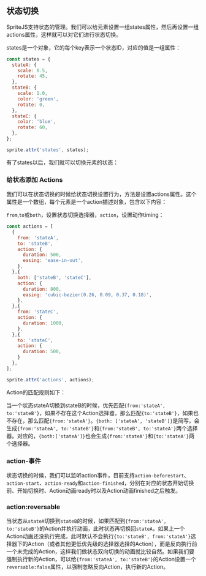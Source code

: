 ## 状态切换

SpriteJS支持状态的管理。我们可以给元素设置一组states属性，然后再设置一组actions属性，这样就可以对它们进行状态切换。

states是一个对象，它的每个key表示一个状态ID，对应的值是一组属性：

```js
const states = {
  stateA: {
    scale: 0.5,
    rotate: 45,
  },
  stateB: {
    scale: 1.0,
    color: 'green',
    rotate: 0,
  },
  stateC: {
    color: 'blue',
    rotate: 60,
  },
};

sprite.attr('states', states);
```

有了states以后，我们就可以切换元素的状态：

<div id="state-basic" class="sprite-container"></div>

<!-- demo: state-basic -->

### 给状态添加 Actions

我们可以在状态切换的时候给状态切换设置行为，方法是设置actions属性。这个属性是一个数组，每个元素是一个action描述对象，包含以下内容：

`from`,`to`或`both`，设置状态切换选择器，`action`，设置动作timing：

```js
const actions = [
  {
    from: 'stateA',
    to: 'stateB',
    action: {
      duration: 500,
      easing: 'ease-in-out',
    },
  },{
    both: ['stateB', 'stateC'],
    action: {
      duration: 800,
      easing: 'cubic-bezier(0.26, 0.09, 0.37, 0.18)',
    },
  },{
    from: 'stateC',
    action: {
      duration: 1000,
    },
  },{
    to: 'stateC',
    action: {
      duration: 500,
    }
  },
];

sprite.attr('actions', actions);
```

Action的匹配规则如下：

当一个状态stateA切换到stateB的时候，优先匹配`{from:'stateA', to:'stateB'}`，如果不存在这个Action选择器，那么匹配`{to:'stateB'}`，如果也不存在，那么匹配`{from:'stateA'}`。`{both: ['stateA', 'stateB']}`是简写，会生成`{from:'stateA', to:'stateB'}`和`{from:'stateB', to:'stateA'}`两个选择器。对应的，`{both:['stateA']}`也会生成`{from:'stateA'}`和`{to:'stateA'}`两个选择器。

<div id="state-actions" class="sprite-container"></div>

<!-- demo: state-actions -->

### action-事件

状态切换的时候，我们可以监听action事件，目前支持`action-beforestart`、`action-start`、`action-ready`和`action-finished`，分别在对应的状态开始切换前、开始切换时、Action动画ready时以及Action动画finished之后触发。

### action:reversable

当状态从`stateA`切换到`stateB`的时候，如果匹配到`{from:'stateA', to:'stateB'}`的Action并执行动画，此时状态再切换回`stateA`，如果上一个Action动画还没执行完成，此时默认不会执行`{to:'stateB', from:'stateA'}`选择器下的Action（或者其他更低优先级的选择器选择的Action），而是反向执行前一个未完成的Action，这样我们做状态双向切换的动画就比较自然。如果我们要强制执行新的Action，可以给`{from:'stateA', to:'stateB'}`的Action设置一个`reversable:false`属性，以强制忽略反向Action，执行新的Action。



<script src="/js/guide/states.js"></script>